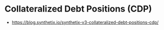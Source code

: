 # Collateralized Debt Positions (CDP)

- https://blog.synthetix.io/synthetix-v3-collateralized-debt-positions-cdp/
